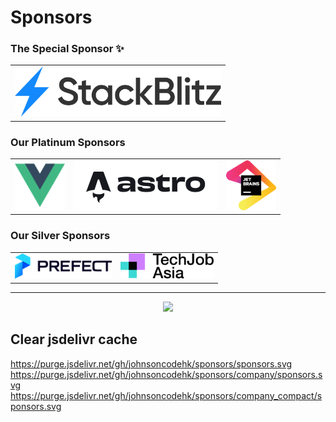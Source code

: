 # Sponsors

### The Special Sponsor ✨

<table>
  <tbody>
    <tr>
      <td align="center" valign="middle">
        <a href="https://stackblitz.com/"><img src="./logos/StackBlitz.png" height="80" /></a>
      </td>
      </td>
    </tr>
  </tbody>
</table>

### Our Platinum Sponsors

<table>
  <tbody>
    <tr>
      <td align="center" valign="middle">
        <a href="https://vuejs.org/"><img src="./logos/Vue.svg" height="80" /></a>
      </td>
      <td align="center" valign="middle">
        <a href="https://astro.build/"><img src="./logos/Astro.svg" height="80" /></a>
      </td>
      <td align="center" valign="middle">
        <a href="https://www.jetbrains.com/"><img src="./logos/JetBrains.svg" height="80" /></a>
      </td>
    </tr>
  </tbody>
</table>

### Our Silver Sponsors

<table>
  <tbody>
    <tr>
      <td align="center" valign="middle">
        <a href="https://www.prefect.io/"><img src="./logos/Prefect.svg" height="40" /></a>
      </td>
      <td align="center" valign="middle">
        <a href="https://www.techjobasia.com/"><img src="./logos/TechJobAsia.png" height="40" /></a>
      </td>
    </tr>
  </tbody>
</table>

---

<p align="center">
  <a href="https://cdn.jsdelivr.net/gh/johnsoncodehk/sponsors/sponsors.svg">
    <img src="https://cdn.jsdelivr.net/gh/johnsoncodehk/sponsors/sponsors.svg"/>
  </a>
</p>

## Clear jsdelivr cache

https://purge.jsdelivr.net/gh/johnsoncodehk/sponsors/sponsors.svg
https://purge.jsdelivr.net/gh/johnsoncodehk/sponsors/company/sponsors.svg
https://purge.jsdelivr.net/gh/johnsoncodehk/sponsors/company_compact/sponsors.svg
